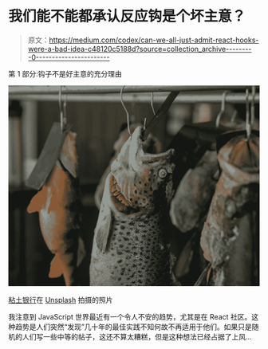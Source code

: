# 我们能不能都承认反应钩是个坏主意？

> 原文：<https://medium.com/codex/can-we-all-just-admit-react-hooks-were-a-bad-idea-c48120c5188d?source=collection_archive---------0----------------------->

第 1 部分:钩子不是好主意的充分理由

![](img/8f275630a52c28bf0bd13db53373c3ce.png)

[粘土银行](https://unsplash.com/@claybanks?utm_source=unsplash&utm_medium=referral&utm_content=creditCopyText)在 [Unsplash](https://unsplash.com/s/photos/caught-a-fish?utm_source=unsplash&utm_medium=referral&utm_content=creditCopyText) 拍摄的照片

我注意到 JavaScript 世界最近有一个令人不安的趋势，尤其是在 React 社区。这种趋势是人们突然“发现”几十年的最佳实践不知何故不再适用于他们。如果只是随机的人们写一些中等的帖子，这还不算太糟糕，但是这种想法已经占据了上风…